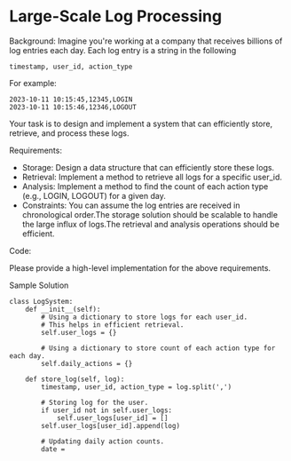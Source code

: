# Large-Scale Log Processing

Background:
Imagine you're working at a company that receives billions of log entries each day. Each log entry is a string in the following 

```
timestamp, user_id, action_type
```

For example:
```
2023-10-11 10:15:45,12345,LOGIN
2023-10-11 10:15:46,12346,LOGOUT
```

Your task is to design and implement a system that can efficiently store, retrieve, and process these logs.

Requirements:
- Storage: Design a data structure that can efficiently store these logs.
- Retrieval: Implement a method to retrieve all logs for a specific user_id.
- Analysis: Implement a method to find the count of each action type (e.g., LOGIN, LOGOUT) for a given day.
- Constraints: You can assume the log entries are received in chronological order.The storage solution should be scalable to handle the large influx of logs.The retrieval and analysis operations should be efficient.

Code:

Please provide a high-level implementation for the above requirements.

Sample Solution
```
class LogSystem:
    def __init__(self):
        # Using a dictionary to store logs for each user_id.
        # This helps in efficient retrieval.
        self.user_logs = {}
        
        # Using a dictionary to store count of each action type for each day.
        self.daily_actions = {}

    def store_log(self, log):
        timestamp, user_id, action_type = log.split(',')
        
        # Storing log for the user.
        if user_id not in self.user_logs:
            self.user_logs[user_id] = []
        self.user_logs[user_id].append(log)
        
        # Updating daily action counts.
        date =
```
